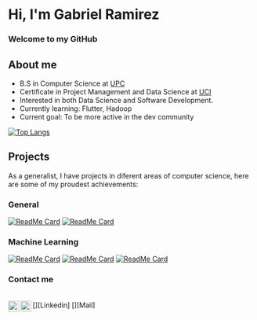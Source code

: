 # Hi, I'm Gabriel Ramirez
### Welcome to my GitHub

## About me
- B.S in Computer Science at [UPC]
- Certificate in Project Management and Data Science at [UCI]
- Interested in both Data Science and Software Development.
- Currently learning: Flutter, Hadoop
- Current goal: To be more active in the dev community 

[![Top Langs](https://github-readme-stats.vercel.app/api/top-langs/?username=GaEsRaRe&layout=compact)](https://github.com/anuraghazra/github-readme-stats)

## Projects 
As a generalist, I have projects in diferent areas of computer science, here are some of my proudest achievements:

### General

[![ReadMe Card](https://github-readme-stats.vercel.app/api/pin/?username=GaEsRaRe&repo=Game_Engine_CPP)](https://github.com/GaEsRaRe/Game_Engine_CPP/)
[![ReadMe Card](https://github-readme-stats.vercel.app/api/pin/?username=GaEsRaRe&repo=Game_Engine_CPP)](https://github.com/GaEsRaRe/A_star_LUA_game/)

### Machine Learning

[![ReadMe Card](https://github-readme-stats.vercel.app/api/pin/?username=GaEsRaRe&repo=BayesianEngineCPP)](https://github.com/GaEsRaRe/BayesianEngineCPP/)
[![ReadMe Card](https://github-readme-stats.vercel.app/api/pin/?username=GaEsRaRe&repo=papers)](https://github.com/GaEsRaRe/papers/)
[![ReadMe Card](https://github-readme-stats.vercel.app/api/pin/?username=GaEsRaRe&repo=ImageProcessing_Projects)](https://github.com/GaEsRaRe/ImageProcessing_Projects/)



### Contact me

<br>
[<img align="left" alt="GaEsRaRe | LinkedIn" width="22px" src="https://cdn.jsdelivr.net/npm/simple-icons@v3/icons/linkedin.svg" />][Linkedin]
[<img align="left" alt="GaEsRaRe | GMail" width="22px" src="https://cdn.jsdelivr.net/npm/simple-icons@v3/icons/gmail.svg" />][Mail]





[UPC]: https://www.upc.edu.pe
[UCI]: https://ce.uci.edu
[Mail]: mailto:gaesrare@gmail.com
[Linkedin]: https://www.linkedin.com/in/justsomecode/



